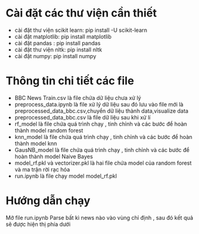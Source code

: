 
# Cài đặt các thư viện cần thiết
- cài đặt thư viện scikit learn: pip install -U scikit-learn
- cài đặt matplotlib: pip install matplotlib
- cài đặt pandas : pip install pandas
- cài đặt thư viện nltk: pip install nltk
- cài đặt numpy: pip install numpy
# Thông tin chi tiết các file
- BBC News Train.csv là file chứa dữ liệu chưa xử lý
- preprocess_data.ipynb là file xử lý dữ liệu sau đó lưu vào file mới là preprocessed_data_bbc.csv,chuyển dữ liệu thành data,visualize data 
- preprocessed_data_bbc.csv là file dữ liệu sau khi xử lí
- rf_model là file chứa quá trình chạy , tinh chỉnh và các bước để hoàn thành model random forest
- knn_model là file chứa quá trình chạy , tinh chỉnh và các bước để hoàn thành model knn
- GausNB_model là file chứa quá trình chạy , tinh chỉnh và các bước để hoàn thành model Naive Bayes
- model_rf.pkl và vectorizer.pkl là hai file chứa model của random forest và ma trận rời rạc hóa 
- run.ipynb là file chạy model model_rf.pkl
# Hướng dẫn chạy
Mở file run.ipynb 
Parse bất kì news nào vào vùng chỉ định , sau đó kết quả sẽ được hiện thị phía dưới
